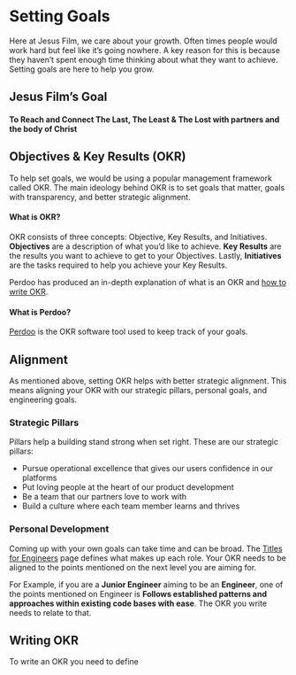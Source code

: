 # Setting Goals

Here at Jesus Film, we care about your growth. Often times people would work hard but feel like it’s going nowhere. A key reason for this is because they haven’t spent enough time thinking about what they want to achieve. Setting goals are here to help you grow.

## Jesus Film’s Goal

#### To Reach and Connect The Last, The Least & The Lost with partners and the body of Christ

## Objectives & Key Results (OKR)

To help set goals, we would be using a popular management framework called OKR. The main ideology behind OKR is to set goals that matter, goals with transparency, and better strategic alignment.

#### What is OKR?

OKR consists of three concepts: Objective, Key Results, and Initiatives. **Objectives** are a description of what you’d like to achieve. **Key Results** are the results you want to achieve to get to your Objectives. Lastly, **Initiatives** are the tasks required to help you achieve your Key Results.

Perdoo has produced an in-depth explanation of what is an OKR and [how to write OKR](https://www.perdoo.com/wp-content/uploads/2020/12/eBook-The-ultimate-guide-to-okr.pdf).

#### What is Perdoo?

[Perdoo](https://www.perdoo.com/about/) is the OKR software tool used to keep track of your goals.

## Alignment

As mentioned above, setting OKR helps with better strategic alignment. This means aligning your OKR with our strategic pillars, personal goals, and engineering goals.

### Strategic Pillars

Pillars help a building stand strong when set right. These are our strategic pillars:

<ul>
  <li>Pursue operational excellence that gives our users confidence in our platforms</li>
  <li>Put loving people at the heart of our product development</li>
  <li>Be a team that our partners love to work with</li>
  <li>Build a culture where each team member learns and thrives</li>
</ul>

### Personal Development

Coming up with your own goals can take time and can be broad. The [Titles for Engineers](https://docs.core.jesusfilm.org/docs/team/making-a-career/titles-for-engineers) page defines what makes up each role. Your OKR needs to be aligned to the points mentioned on the next level you are aiming for.

For Example, if you are a **Junior Engineer** aiming to be an **Engineer**, one of the points mentioned on Engineer is **Follows established patterns and approaches within existing code bases with ease**. The OKR you write needs to relate to that.

## Writing OKR

To write an OKR you need to define
